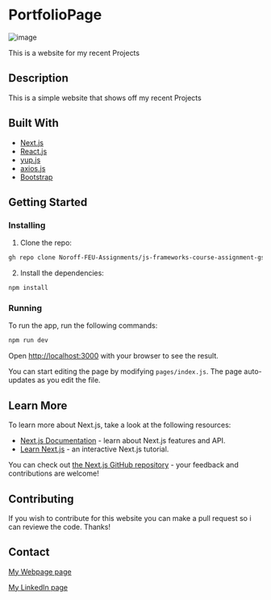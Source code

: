 # PortfolioPage

![image](https://live.staticflickr.com/65535/49745699538_9f7fb7686d_b.jpg)

This is a website for my recent Projects

## Description

This is a simple website that shows off my recent Projects

## Built With

- [Next.js](https://nextjs.org/docs/getting-started)
- [React.js](https://reactjs.org/)
- [yup.js](https://www.npmjs.com/package/yup)
- [axios.js](https://axios-http.com/docs/intro)
- [Bootstrap](https://getbootstrap.com)

## Getting Started

### Installing

1. Clone the repo:

```bash
gh repo clone Noroff-FEU-Assignments/js-frameworks-course-assignment-gsrolex
```

2. Install the dependencies:

```
npm install
```

### Running

To run the app, run the following commands:

```bash
npm run dev
```

Open [http://localhost:3000](http://localhost:3000) with your browser to see the result.

You can start editing the page by modifying `pages/index.js`. The page auto-updates as you edit the file.

## Learn More

To learn more about Next.js, take a look at the following resources:

- [Next.js Documentation](https://nextjs.org/docs) - learn about Next.js features and API.
- [Learn Next.js](https://nextjs.org/learn) - an interactive Next.js tutorial.

You can check out [the Next.js GitHub repository](https://github.com/vercel/next.js/) - your feedback and contributions are welcome!

## Contributing

If you wish to contribute for this website you can make a pull request so i can reviewe the code. Thanks!

## Contact

[My Webpage page](https://nodesign.netlify.app/)

[My LinkedIn page](https://www.linkedin.com/in/ammon-sebastian-weggersen-4a474ba0)
